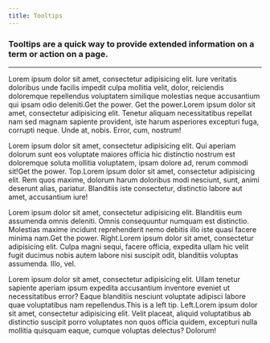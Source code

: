 ```yaml
---
title: Tooltips
---
```


<h3 class="subheader">Tooltips are a quick way to provide extended information on a term or action on a page.</h3>

<hr>

<p>Lorem ipsum dolor sit amet, consectetur adipisicing elit. Iure veritatis doloribus unde facilis impedit culpa mollitia velit, dolor, reiciendis doloremque repellendus voluptatem similique molestias neque accusantium qui ipsam odio deleniti.<span data-tooltip aria-haspopup="true" class="has-tip radius" title="Yesterday you said tomorrow. So just do it! Make your dreams come true. Just do it." data-thumb="http://placehold.it/200x200" tabindex=1>Get the power. Get the power.</span>Lorem ipsum dolor sit amet, consectetur adipisicing elit. Tenetur aliquam necessitatibus repellat nam sed magnam sapiente provident, iste harum asperiores excepturi fuga, corrupti neque. Unde at, nobis. Error, cum, nostrum!</p>

<p>Lorem ipsum dolor sit amet, consectetur adipisicing elit. Qui aperiam dolorum sunt eos voluptate maiores officia hic distinctio nostrum est doloremque soluta mollitia voluptatem, ipsam dolore ad, rerum commodi sit!<span data-tooltip aria-haspopup="true" class="has-tip tip-top" title="Yesterday you said tomorrow. So just do it! Make your dreams come true. Just do it." tabindex=2>Get the power. Top.</span>Lorem ipsum dolor sit amet, consectetur adipisicing elit. Rem quos maxime, dolorum harum doloribus modi nesciunt, sunt, animi deserunt alias, pariatur. Blanditiis iste consectetur, distinctio labore aut amet, accusantium iure!</p>

<p>Lorem ipsum dolor sit amet, consectetur adipisicing elit. Blanditiis eum assumenda omnis deleniti. Omnis consequuntur numquam est distinctio. Molestias maxime incidunt reprehenderit nemo debitis illo iste quasi facere minima nam.<span data-tooltip aria-haspopup="true" class="has-tip tip-right" title="Yesterday you said tomorrow. So just do it! Make your dreams come true. Just do it." tabindex=3>Get the power. Right.</span>Lorem ipsum dolor sit amet, consectetur adipisicing elit. Culpa magni sequi, facere officia, expedita ullam hic velit fugit ducimus nobis autem labore nisi suscipit odit, blanditiis voluptas assumenda. Illo, vel.</p>

<p>Lorem ipsum dolor sit amet, consectetur adipisicing elit. Ullam tenetur sapiente aperiam ipsum expedita accusantium inventore eveniet ut necessitatibus error? Eaque blanditiis nesciunt voluptate adipisci labore quae voluptatibus nam repellendus.<span data-tooltip aria-haspopup="true" class="has-tip tip-left" title="Yo yo yo yo. Yo yo yo yo. Yo yo yo yo. Yo yo yo yo. Yo yo yo yo. Yo yo yo yo." tabindex=4>This is a left tip. Left.</span>Lorem ipsum dolor sit amet, consectetur adipisicing elit. Velit placeat, aliquid voluptatibus ab distinctio suscipit porro voluptates non quos officia quidem, excepturi nulla mollitia quisquam eaque, cumque voluptas delectus? Dolorum!</p>